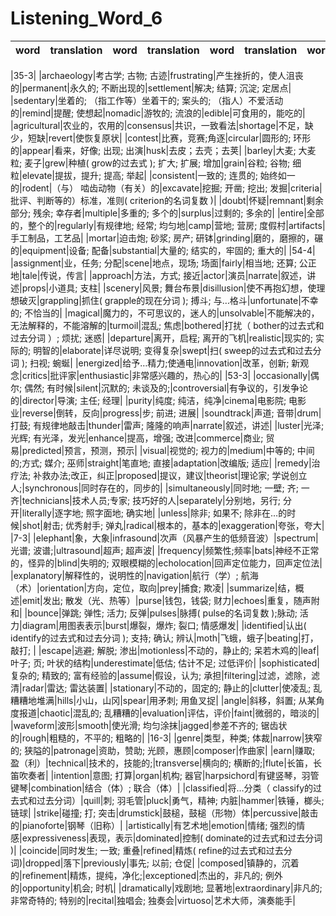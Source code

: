 # Listening_Word_6

| word          | translation                   | word        | translation                        | word          | translation                | word          | translation                    |
| ------------- | ----------------------------- | ----------- | ---------------------------------- | ------------- | -------------------------- | ------------- | ------------------------------ |

|35-3|
|archaeology|考古学; 古物; 古迹|frustrating|产生挫折的，使人沮丧的|permanent|永久的; 不断出现的|settlement|解决; 结算; 沉淀; 定居点|
|sedentary|坐着的; （指工作等）坐着干的; 案头的; （指人）不爱活动的|remind|提醒; 使想起|nomadic|游牧的; 流浪的|edible|可食用的，能吃的|
|agricultural|农业的，农用的|consensus|共识，一致看法|shortage|不足，缺少，短缺|revert|使恢复原状|
|contest|比赛，竞赛;角逐|circular|圆形的; 环形的|appear|看来，好像; 出现; 出演|husk|去皮；去壳；去荚|
|barley|大麦; 大麦粒; 麦子|grew|种植( grow的过去式 ); 扩大; 扩展; 增加|grain|谷粒; 谷物; 细粒|elevate|提拔，提升; 提高; 举起|
|consistent|一致的; 连贯的; 始终如一的|rodent|（与） 啮齿动物（有关）的|excavate|挖掘; 开凿; 挖出; 发掘|criteria|批评、判断等的）标准，准则( criterion的名词复数 )|
|doubt|怀疑|remnant|剩余部分; 残余; 幸存者|multiple|多重的; 多个的|surplus|过剩的; 多余的|
|entire|全部的，整个的|regularly|有规律地; 经常; 均匀地|camp|营地; 营房; 度假村|artifacts|手工制品，工艺品|
|mortar|迫击炮; 砂浆; 房产; 研钵|grinding|磨的，磨擦的，碾的|equipment|设备; 配备|substantial|大量的; 结实的，牢固的; 重大的|
|54-4|
|assignment|业，任务; 分配|scene|地点，现场; 场面|fairly|相当地; 还算; 公正地|tale|传说，传言|
|approach|方法，方式; 接近|actor|演员|narrate|叙述，讲述|props|小道具; 支柱|
|scenery|风景; 舞台布景|disillusion|使不再抱幻想，使理想破灭|grappling|抓住( grapple的现在分词 ); 搏斗; 与…格斗|unfortunate|不幸的; 不恰当的|
|magical|魔力的，不可思议的，迷人的|unsolvable|不能解决的，无法解释的，不能溶解的|turmoil|混乱; 焦虑|bothered|打扰（ bother的过去式和过去分词 ）; 烦扰; 迷惑|
|departure|离开，启程; 离开的飞机|realistic|现实的; 实际的; 明智的|elaborate|详尽说明; 变得复杂|swept|扫( sweep的过去式和过去分词 ); 扫视; 蜿蜒|
|energized|给予…精力;使通电|innovation|改革，创新; 新观念|critics|批评家|enthusiastic|非常感兴趣的，热心的|
|53-3|
|occasionally|偶尔; 偶然; 有时候|silent|沉默的; 未谈及的;|controversial|有争议的，引发争论的|director|导演; 主任; 经理|
|purity|纯度; 纯洁，纯净|cinema|电影院; 电影业|reverse|倒转，反向|progress|步; 前进; 进展|
|soundtrack|声道; 音带|drum|打鼓; 有规律地敲击|thunder|雷声; 隆隆的响声|narrate|叙述，讲述|
|luster|光泽; 光辉; 有光泽，发光|enhance|提高，增强; 改进|commerce|商业; 贸易|predicted|预言，预测，预示|
|visual|视觉的; 视力的|medium|中等的; 中间的;方式; 媒介; 巫师|straight|笔直地; 直接|adaptation|改编版; 适应|
|remedy|治疗法; 补救办法;改正，纠正|proposed|提议，建议|theorist|理论家; 学说创立人;|synchronous|同时存在的，同步的|
|simultaneously|同时地; 一壁; 齐; 一齐|technicians|技术人员;专家; 技巧好的人|separately|分别地，另行; 分开|literally|逐字地; 照字面地; 确实地|
|unless|除非; 如果不; 除非在…的时候|shot|射击; 优秀射手; 弹丸|radical|根本的，基本的|exaggeration|夸张，夸大|
|7-3|
|elephant|象，大象|infrasound|次声（风暴产生的低频音波）|spectrum|光谱; 波谱;|ultrasound|超声; 超声波|
|frequency|频繁性;频率|bats|神经不正常的，怪异的|blind|失明的; 双眼模糊的|echolocation|回声定位能力，回声定位法|
|explanatory|解释性的，说明性的|navigation|航行（学）; 航海（术）|orientation|方向，定位，取向|prey|捕食; 欺凌|
|summarize|结，概述|emit|发出; 散发（光、热等）|purse|钱包，钱袋; 财力|echoes|重复，随声附和|
|bounce|弹跳; 弹性; 活力; 反弹|pulses|脉搏( pulse的名词复数 );脉动; 活力|diagram|用图表表示|burst|爆裂，爆炸; 裂口; 情感爆发|
|identified|认出( identify的过去式和过去分词 ); 支持; 确认; 辨认|moth|飞蛾，蛾子|beating|打，敲打; |
|escape|逃避; 解脱; 渗出|motionless|不动的，静止的; 呆若木鸡的|leaf|叶子; 页; 叶状的结构|underestimate|低估; 估计不足; 过低评价|
|sophisticated|复杂的; 精致的; 富有经验的|assume|假设，认为; 承担|filtering|过滤，滤除，滤清|radar|雷达; 雷达装置|
|stationary|不动的，固定的; 静止的|clutter|使凌乱; 乱糟糟地堆满|hills|小山，山冈|spear|用矛刺; 用鱼叉捉|
|angle|斜移，斜置; 从某角度报道|chaotic|混乱的; 乱糟糟的|evaluation|评估，评价|faint|微弱的，暗淡的|
|waveform|波形|smooth|使光滑; 均匀涂抹|jagged|参差不齐的; 锯齿状的|rough|粗糙的，不平的; 粗略的|
|16-3|
|genre|类型，种类; 体裁|narrow|狭窄的; 狭隘的|patronage|资助，赞助; 光顾，惠顾|composer|作曲家|
|earn|赚取; 盈（利）|technical|技术的，技能的;|transverse|横向的; 横断的;|flute|长笛，长笛吹奏者|
|intention|意图; 打算|organ|机构; 器官|harpsichord|有键竖琴，羽管键琴|combination|结合（体）; 联合（体）|
|classified|将…分类（ classify的过去式和过去分词）|quill|刺; 羽毛管|pluck|勇气，精神; 内脏|hammer|铁锤，榔头; 链球|
|strike|碰撞; 打; 突击|drumstick|鼓槌，鼓槌（形物）体|percussive|敲击的|pianoforte|钢琴（旧称）|
|artistically|有艺术地|emotion|情绪; 强烈的情感|expressiveness|表现，表示|dominated|控制( dominate的过去式和过去分词 )|
|coincide|同时发生; 一致; 重叠|refined|精炼( refine的过去式和过去分词)|dropped|落下|previously|事先; 以前; 仓促|
|composed|镇静的，沉着的|refinement|精炼，提纯，净化;|exceptioned|杰出的，非凡的; 例外的|opportunity|机会; 时机|
|dramatically|戏剧地; 显著地|extraordinary|非凡的; 非常奇特的; 特别的|recital|独唱会; 独奏会|virtuoso|艺术大师，演奏能手|

